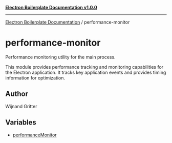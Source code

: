 [**Electron Boilerplate Documentation v1.0.0**](../README.md)

---

[Electron Boilerplate Documentation](../modules.md) / performance-monitor

# performance-monitor

Performance monitoring utility for the main process.

This module provides performance tracking and monitoring capabilities
for the Electron application. It tracks key application events and
provides timing information for optimization.

## Author

Wijnand Gritter

## Variables

- [performanceMonitor](variables/performanceMonitor.md)
